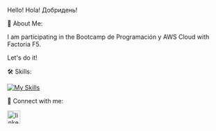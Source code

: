 Hello! Hola! Добридень!

🚀 About Me: 

I am participating in the Bootcamp de Programación y AWS Cloud with Factoria F5.

Let's do it!

🛠 Skills:

[![My Skills](https://skillicons.dev/icons?i=js,html,css,figma,git,github,vscode)](https://skillicons.dev)



🔗  Connect with me:

<a href='https://www.linkedin.com/in/anna-nepyivoda-18428399/'><img src="https://i.postimg.cc/3RLmssnH/linkedin-3.png" alt="linkedin icon" width="30" height="30"></a>

